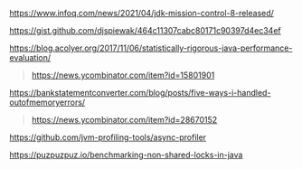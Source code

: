 https://www.infoq.com/news/2021/04/jdk-mission-control-8-released/

https://gist.github.com/djspiewak/464c11307cabc80171c90397d4ec34ef

https://blog.acolyer.org/2017/11/06/statistically-rigorous-java-performance-evaluation/
> https://news.ycombinator.com/item?id=15801901

https://bankstatementconverter.com/blog/posts/five-ways-i-handled-outofmemoryerrors/
> https://news.ycombinator.com/item?id=28670152

https://github.com/jvm-profiling-tools/async-profiler

https://puzpuzpuz.io/benchmarking-non-shared-locks-in-java